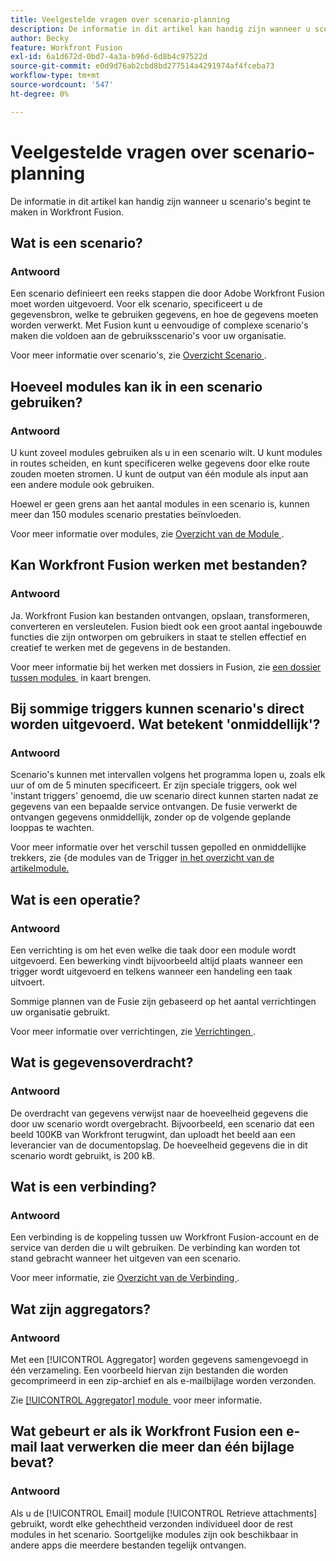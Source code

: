 ```yaml
---
title: Veelgestelde vragen over scenario-planning
description: De informatie in dit artikel kan handig zijn wanneer u scenario's begint te maken in Workfront Fusion.
author: Becky
feature: Workfront Fusion
exl-id: 6a1d672d-0bd7-4a3a-b96d-6d8b4c97522d
source-git-commit: e0d9d76ab2cbd8bd277514a4291974af4fceba73
workflow-type: tm+mt
source-wordcount: '547'
ht-degree: 0%

---
```


# Veelgestelde vragen over scenario-planning

De informatie in dit artikel kan handig zijn wanneer u scenario&#39;s begint te maken in Workfront Fusion.

## Wat is een scenario?

### Antwoord

Een scenario definieert een reeks stappen die door Adobe Workfront Fusion moet worden uitgevoerd. Voor elk scenario, specificeert u de gegevensbron, welke te gebruiken gegevens, en hoe de gegevens moeten worden verwerkt. Met Fusion kunt u eenvoudige of complexe scenario&#39;s maken die voldoen aan de gebruiksscenario&#39;s voor uw organisatie.

Voor meer informatie over scenario&#39;s, zie [&#x200B; Overzicht Scenario &#x200B;](/help/workfront-fusion/get-started-with-fusion/understand-fusion/scenario-overview.md).

## Hoeveel modules kan ik in een scenario gebruiken?

### Antwoord

U kunt zoveel modules gebruiken als u in een scenario wilt. U kunt modules in routes scheiden, en kunt specificeren welke gegevens door elke route zouden moeten stromen. U kunt de output van één module als input aan een andere module ook gebruiken.

Hoewel er geen grens aan het aantal modules in een scenario is, kunnen meer dan 150 modules scenario prestaties beïnvloeden.

Voor meer informatie over modules, zie [&#x200B; Overzicht van de Module &#x200B;](/help/workfront-fusion/get-started-with-fusion/understand-fusion/module-overview.md).

## Kan Workfront Fusion werken met bestanden?

### Antwoord

Ja. Workfront Fusion kan bestanden ontvangen, opslaan, transformeren, converteren en versleutelen. Fusion biedt ook een groot aantal ingebouwde functies die zijn ontworpen om gebruikers in staat te stellen effectief en creatief te werken met de gegevens in de bestanden.

Voor meer informatie bij het werken met dossiers in Fusion, zie [&#x200B; een dossier tussen modules &#x200B;](/help/workfront-fusion/create-scenarios/map-data/map-files.md) in kaart brengen.

## Bij sommige triggers kunnen scenario&#39;s direct worden uitgevoerd. Wat betekent &#39;onmiddellijk&#39;?

### Antwoord

Scenario&#39;s kunnen met intervallen volgens het programma lopen u, zoals elk uur of om de 5 minuten specificeert. Er zijn speciale triggers, ook wel &#39;instant triggers&#39; genoemd, die uw scenario direct kunnen starten nadat ze gegevens van een bepaalde service ontvangen. De fusie verwerkt de ontvangen gegevens onmiddellijk, zonder op de volgende geplande looppas te wachten.

Voor meer informatie over het verschil tussen gepolled en onmiddellijke trekkers, zie &lbrace;de modules van de Trigger [&#x200B; in het overzicht van de artikelmodule.](/help/workfront-fusion/get-started-with-fusion/understand-fusion/module-overview.md#trigger-modules)

## Wat is een operatie?

### Antwoord

Een verrichting is om het even welke die taak door een module wordt uitgevoerd. Een bewerking vindt bijvoorbeeld altijd plaats wanneer een trigger wordt uitgevoerd en telkens wanneer een handeling een taak uitvoert.

Sommige plannen van de Fusie zijn gebaseerd op het aantal verrichtingen uw organisatie gebruikt.

Voor meer informatie over verrichtingen, zie [&#x200B; Verrichtingen &#x200B;](/help/workfront-fusion/set-up-and-manage-workfront-fusion/licensing-operations-overview/operations-in-workfront-fusion.md).

## Wat is gegevensoverdracht?

### Antwoord

De overdracht van gegevens verwijst naar de hoeveelheid gegevens die door uw scenario wordt overgebracht. Bijvoorbeeld, een scenario dat een beeld 100KB van Workfront terugwint, dan uploadt het beeld aan een leverancier van de documentopslag. De hoeveelheid gegevens die in dit scenario wordt gebruikt, is 200 kB.

## Wat is een verbinding?

### Antwoord

Een verbinding is de koppeling tussen uw Workfront Fusion-account en de service van derden die u wilt gebruiken. De verbinding kan worden tot stand gebracht wanneer het uitgeven van een scenario.

Voor meer informatie, zie [&#x200B; Overzicht van de Verbinding &#x200B;](/help/workfront-fusion/get-started-with-fusion/understand-fusion/connection-overview.md).

## Wat zijn aggregators?

### Antwoord

Met een [!UICONTROL Aggregator] worden gegevens samengevoegd in één verzameling. Een voorbeeld hiervan zijn bestanden die worden gecomprimeerd in een zip-archief en als e-mailbijlage worden verzonden.

Zie [[!UICONTROL Aggregator] module &#x200B;](/help/workfront-fusion/references/modules/aggregator-module.md) voor meer informatie.

## Wat gebeurt er als ik Workfront Fusion een e-mail laat verwerken die meer dan één bijlage bevat?

### Antwoord

Als u de [!UICONTROL Email] module [!UICONTROL Retrieve attachments] gebruikt, wordt elke gehechtheid verzonden individueel door de rest modules in het scenario. Soortgelijke modules zijn ook beschikbaar in andere apps die meerdere bestanden tegelijk ontvangen.
